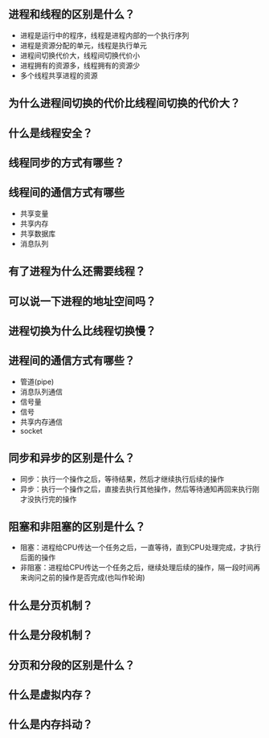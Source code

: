 ## 进程和线程的区别是什么？

- 进程是运行中的程序，线程是进程内部的一个执行序列
- 进程是资源分配的单元，线程是执行单元
- 进程间切换代价大，线程间切换代价小
- 进程拥有的资源多，线程拥有的资源少
- 多个线程共享进程的资源

## 为什么进程间切换的代价比线程间切换的代价大？

## 什么是线程安全？

## 线程同步的方式有哪些？

## 线程间的通信方式有哪些

- 共享变量
- 共享内存
- 共享数据库
- 消息队列

## 有了进程为什么还需要线程？

## 可以说一下进程的地址空间吗？

## 进程切换为什么比线程切换慢？

## 进程间的通信方式有哪些？

- 管道(pipe)
- 消息队列通信
- 信号量
- 信号
- 共享内存通信
- socket

## 同步和异步的区别是什么？

- 同步：执行一个操作之后，等待结果，然后才继续执行后续的操作
- 异步：执行一个操作之后，直接去执行其他操作，然后等待通知再回来执行刚才没执行完的操作

## 阻塞和非阻塞的区别是什么？

- 阻塞：进程给CPU传达一个任务之后，一直等待，直到CPU处理完成，才执行后面的操作
- 非阻塞：进程给CPU传达一个任务之后，继续处理后续的操作，隔一段时间再来询问之前的操作是否完成(也叫作轮询)

## 什么是分页机制？

## 什么是分段机制？

## 分页和分段的区别是什么？

## 什么是虚拟内存？

## 什么是内存抖动？

